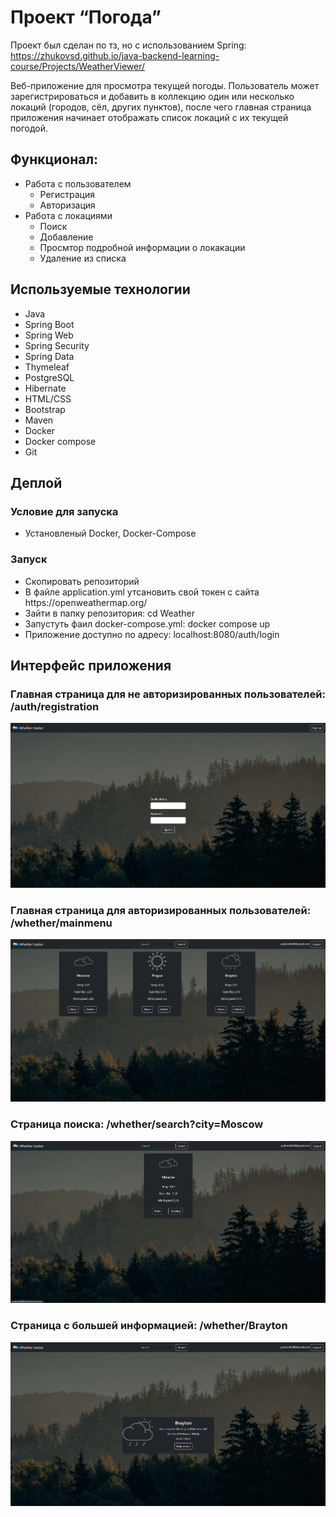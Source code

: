# Проект “Погода”

Проект был сделан по тз, но с использованием Spring: </br> https://zhukovsd.github.io/java-backend-learning-course/Projects/WeatherViewer/

Веб-приложение для просмотра текущей погоды. Пользователь может зарегистрироваться и добавить в коллекцию один или несколько локаций (городов, сёл, других пунктов), после чего главная страница приложения начинает отображать список локаций с их текущей погодой.

<h2>Функционал:</h2>

- Работа с пользователем
    - Регистрация
    - Авторизация
- Работа с локациями
    - Поиск
    - Добавление
    - Просмтор подробной информации о локакации
    - Удаление из списка

<h2>Используемые технологии</h2>
<ul>
  <li>Java</li>
  <li>Spring Boot</li>
  <li>Spring Web</li>
  <li>Spring Security</li>
  <li>Spring Data</li>
  <li>Thymeleaf</li>
  <li>PostgreSQL</li>
  <li>Hibernate</li>
  <li>HTML/CSS</li>
  <li>Bootstrap</li>
  <li>Maven</li>
  <li>Docker</li>
  <li>Docker compose</li>
  <li>Git</li>
</ul>

<h2>Деплой</h2>

<h3>Условие для запуска</h3>
<ul>
  <li> Установленый Docker, Docker-Сompose
</ul>

<h3>Запуск</h3>

<ul>
  <li> Скопировать репозиторий
  <li> В файле application.yml утсановить свой токен с сайта https://openweathermap.org/
  <li> Зайти в папку репозитория: cd Weather
  <li> Запустуть фаил docker-compose.yml: docker compose up</li>
  <li> Приложение доступно по адресу: localhost:8080/auth/login </li>
</ul>


<h2>Интерфейс приложения</h2>
<h3>Главная страница для не авторизированных пользователей: /auth/registration</h3>

![alt-text](/img/sign_up_page.png)

<h3>Главная страница для авторизированных пользователей: /whether/mainmenu</h3>

![alt-text](/img/main_menu_page.png)

<h3>Страница поиска: /whether/search?city=Moscow</h3>

![alt-text](/img/search_page.png)

<h3>Страница с большей информацией: /whether/Brayton</h3>

![alt-text](/img/more_info_page.png)





